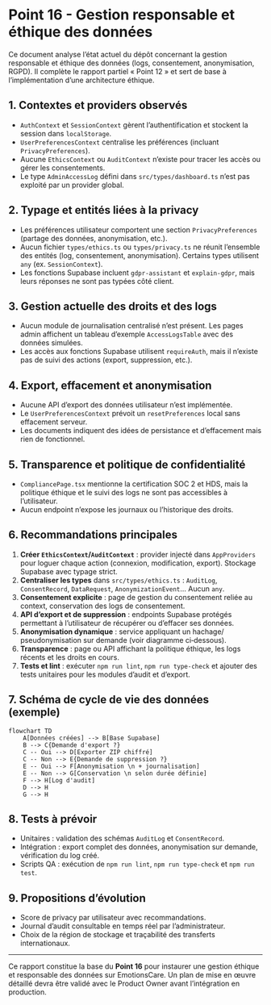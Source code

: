 # Point 16 - Gestion responsable et éthique des données

Ce document analyse l’état actuel du dépôt concernant la gestion responsable et éthique des données (logs, consentement, anonymisation, RGPD). Il complète le rapport partiel « Point 12 » et sert de base à l’implémentation d’une architecture éthique.

## 1. Contextes et providers observés

- `AuthContext` et `SessionContext` gèrent l’authentification et stockent la session dans `localStorage`.
- `UserPreferencesContext` centralise les préférences (incluant `PrivacyPreferences`).
- Aucune `EthicsContext` ou `AuditContext` n’existe pour tracer les accès ou gérer les consentements.
- Le type `AdminAccessLog` défini dans `src/types/dashboard.ts` n’est pas exploité par un provider global.

## 2. Typage et entités liées à la privacy

- Les préférences utilisateur comportent une section `PrivacyPreferences` (partage des données, anonymisation, etc.).
- Aucun fichier `types/ethics.ts` ou `types/privacy.ts` ne réunit l’ensemble des entités (log, consentement, anonymisation). Certains types utilisent `any` (ex. `SessionContext`).
- Les fonctions Supabase incluent `gdpr-assistant` et `explain-gdpr`, mais leurs réponses ne sont pas typées côté client.

## 3. Gestion actuelle des droits et des logs

- Aucun module de journalisation centralisé n’est présent. Les pages admin affichent un tableau d’exemple `AccessLogsTable` avec des données simulées.
- Les accès aux fonctions Supabase utilisent `requireAuth`, mais il n’existe pas de suivi des actions (export, suppression, etc.).

## 4. Export, effacement et anonymisation

- Aucune API d’export des données utilisateur n’est implémentée.
- Le `UserPreferencesContext` prévoit un `resetPreferences` local sans effacement serveur.
- Les documents indiquent des idées de persistance et d’effacement mais rien de fonctionnel.

## 5. Transparence et politique de confidentialité

- `CompliancePage.tsx` mentionne la certification SOC 2 et HDS, mais la politique éthique et le suivi des logs ne sont pas accessibles à l’utilisateur.
- Aucun endpoint n’expose les journaux ou l’historique des droits.

## 6. Recommandations principales

1. **Créer `EthicsContext`/`AuditContext`** : provider injecté dans `AppProviders` pour loguer chaque action (connexion, modification, export). Stockage Supabase avec typage strict.
2. **Centraliser les types** dans `src/types/ethics.ts` : `AuditLog`, `ConsentRecord`, `DataRequest`, `AnonymizationEvent`... Aucun `any`.
3. **Consentement explicite** : page de gestion du consentement reliée au context, conservation des logs de consentement.
4. **API d’export et de suppression** : endpoints Supabase protégés permettant à l’utilisateur de récupérer ou d’effacer ses données.
5. **Anonymisation dynamique** : service appliquant un hachage/ pseudonymisation sur demande (voir diagramme ci‑dessous).
6. **Transparence** : page ou API affichant la politique éthique, les logs récents et les droits en cours.
7. **Tests et lint** : exécuter `npm run lint`, `npm run type-check` et ajouter des tests unitaires pour les modules d’audit et d’export.

## 7. Schéma de cycle de vie des données (exemple)

```mermaid
flowchart TD
    A[Données créées] --> B[Base Supabase]
    B --> C{Demande d'export ?}
    C -- Oui --> D[Exporter ZIP chiffré]
    C -- Non --> E{Demande de suppression ?}
    E -- Oui --> F[Anonymisation \n + journalisation]
    E -- Non --> G[Conservation \n selon durée définie]
    F --> H[Log d'audit]
    D --> H
    G --> H
```

## 8. Tests à prévoir

- Unitaires : validation des schémas `AuditLog` et `ConsentRecord`.
- Intégration : export complet des données, anonymisation sur demande, vérification du log créé.
- Scripts QA : exécution de `npm run lint`, `npm run type-check` et `npm run test`.

## 9. Propositions d’évolution

- Score de privacy par utilisateur avec recommandations.
- Journal d’audit consultable en temps réel par l’administrateur.
- Choix de la région de stockage et traçabilité des transferts internationaux.

---

Ce rapport constitue la base du **Point 16** pour instaurer une gestion éthique et responsable des données sur EmotionsCare. Un plan de mise en œuvre détaillé devra être validé avec le Product Owner avant l’intégration en production.
